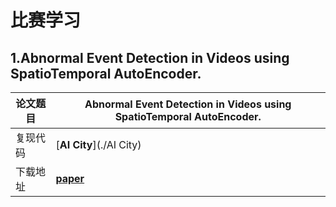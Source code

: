 # 比赛学习

## 1.**Abnormal Event Detection in Videos using SpatioTemporal AutoEncoder**.

| 论文题目 | **Abnormal Event Detection in Videos using SpatioTemporal AutoEncoder**. |
| -------- | ------------------------------------------------------------ |
| 复现代码 | [**AI City**](./AI City)                                     |
| 下载地址 | [**paper**](https://arxiv.org/abs/1701.01546)                |

